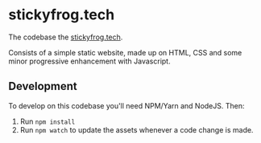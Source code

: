 # stickyfrog.tech

The codebase the [stickyfrog.tech](https://www.stickyfrog.tech).

Consists of a simple static website, made up on HTML, CSS and some minor progressive enhancement with Javascript.

## Development

To develop on this codebase you'll need NPM/Yarn and NodeJS. Then:

1) Run `npm install`
2) Run `npm watch` to update the assets whenever a code change is made.